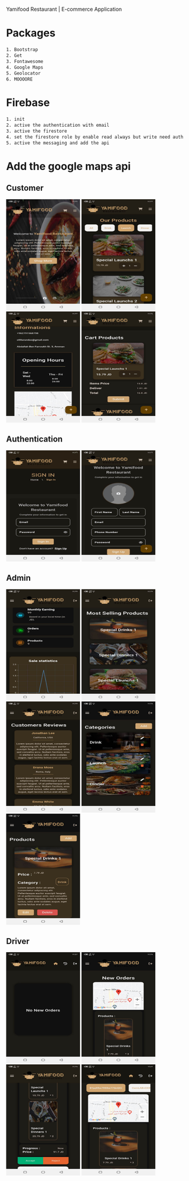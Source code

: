 Yamifood Restaurant | E-commerce Application 

# Packages
    1. Bootstrap
    2. Get
    3. Fontawesome
    4. Google Maps
    5. Geolocator
    6. MOOOORE

# Firebase
    1. init
    2. active the authentication with email
    3. active the firestore
    4. set the firestore role by enable read always but write need auth
    5. active the messaging and add the api

# Add the google maps api

## Customer
<img src="screenshots/1.jpg" width="200" height="300" />
<img src="screenshots/2.jpg" width="200" height="300" />
<img src="screenshots/3.jpg" width="200" height="300" />
<img src="screenshots/4.jpg" width="200" height="300" />

## Authentication
<img src="screenshots/5.jpg" width="200" height="300" />
<img src="screenshots/6.jpg" width="200" height="300" />

## Admin
<img src="screenshots/7.jpg" width="200" height="300" />
<img src="screenshots/8.jpg" width="200" height="300" />
<img src="screenshots/9.jpg" width="200" height="300" />
<img src="screenshots/10.jpg" width="200" height="300" />
<img src="screenshots/11.jpg" width="200" height="300" />

## Driver
<img src="screenshots/12.jpg" width="200" height="300" />
<img src="screenshots/13.jpg" width="200" height="300" />
<img src="screenshots/14.jpg" width="200" height="300" />
<img src="screenshots/15.jpg" width="200" height="300" />